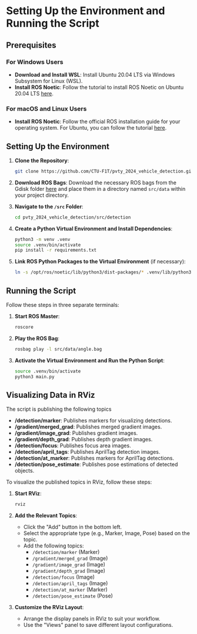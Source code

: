 # Setting Up the Environment and Running the Script

## Prerequisites

### For Windows Users
- **Download and Install WSL**: Install Ubuntu 20.04 LTS via Windows Subsystem for Linux (WSL).
- **Install ROS Noetic**: Follow the tutorial to install ROS Noetic on Ubuntu 20.04 LTS [here](https://foxglove.dev/blog/installing-ros1-noetic-on-ubuntu).

### For macOS and Linux Users
- **Install ROS Noetic**: Follow the official ROS installation guide for your operating system. For Ubuntu, you can follow the tutorial [here](https://foxglove.dev/blog/installing-ros1-noetic-on-ubuntu).

## Setting Up the Environment

1. **Clone the Repository**:
    ```bash
    git clone https://github.com/CTU-F1T/pvty_2024_vehicle_detection.git
    ```

2. **Download ROS Bags**: Download the necessary ROS bags from the Gdisk folder [here](https://drive.google.com/drive/folders/1DuLVWwxOwGOYZqpi_2dEGsDMjf_Gl4vp) and place them in a directory named `src/data` within your project directory.

3. **Navigate to the `/src` Folder**:
    ```bash
    cd pvty_2024_vehicle_detection/src/detection
    ```

4. **Create a Python Virtual Environment and Install Dependencies**:
    ```bash
    python3 -m venv .venv
    source .venv/bin/activate
    pip install -r requirements.txt
    ```

5. **Link ROS Python Packages to the Virtual Environment** (if necessary):
    ```bash
    ln -s /opt/ros/noetic/lib/python3/dist-packages/* .venv/lib/python3.8/site-packages/
    ```

## Running the Script

Follow these steps in three separate terminals:

1. **Start ROS Master**:
    ```bash
    roscore
    ```

2. **Play the ROS Bag**:
    ```bash
    rosbag play -l src/data/angle.bag
    ```

3. **Activate the Virtual Environment and Run the Python Script**:
    ```bash
    source .venv/bin/activate
    python3 main.py
    ```

## Visualizing Data in RViz
The script is publishing the following topics 
- **/detection/marker**: Publishes markers for visualizing detections.
- **/gradient/merged_grad**: Publishes merged gradient images.
- **/gradient/image_grad**: Publishes gradient images.
- **/gradient/depth_grad**: Publishes depth gradient images.
- **/detection/focus**: Publishes focus area images.
- **/detection/april_tags**: Publishes AprilTag detection images.
- **/detection/at_marker**: Publishes markers for AprilTag detections.
- **/detection/pose_estimate**: Publishes pose estimations of detected objects.

To visualize the published topics in RViz, follow these steps:

1. **Start RViz**:
    ```bash
    rviz
    ```

2. **Add the Relevant Topics**:
    - Click the "Add" button in the bottom left.
    - Select the appropriate type (e.g., Marker, Image, Pose) based on the topic.
    - Add the following topics:
      - `/detection/marker` (Marker)
      - `/gradient/merged_grad` (Image)
      - `/gradient/image_grad` (Image)
      - `/gradient/depth_grad` (Image)
      - `/detection/focus` (Image)
      - `/detection/april_tags` (Image)
      - `/detection/at_marker` (Marker)
      - `/detection/pose_estimate` (Pose)

3. **Customize the RViz Layout**:
    - Arrange the display panels in RViz to suit your workflow.
    - Use the "Views" panel to save different layout configurations.
